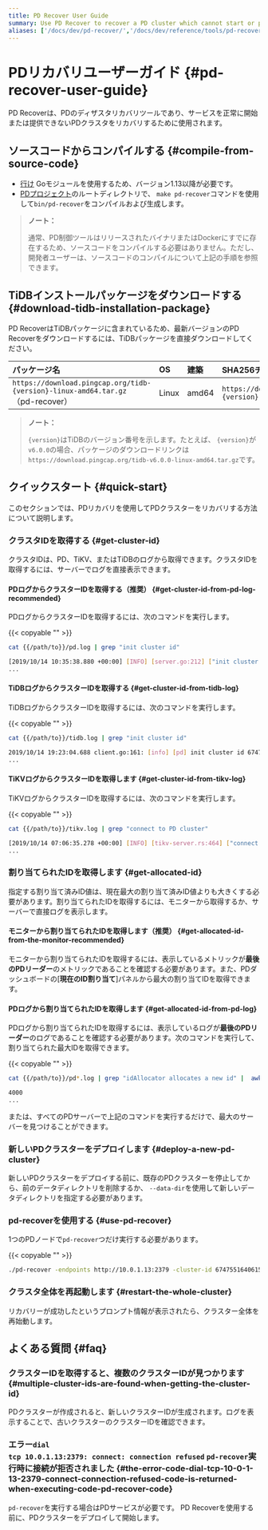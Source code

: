 ```yaml
---
title: PD Recover User Guide
summary: Use PD Recover to recover a PD cluster which cannot start or provide services normally.
aliases: ['/docs/dev/pd-recover/','/docs/dev/reference/tools/pd-recover/']
---
```


# PDリカバリユーザーガイド {#pd-recover-user-guide}

PD Recoverは、PDのディザスタリカバリツールであり、サービスを正常に開始または提供できないPDクラスタをリカバリするために使用されます。

## ソースコードからコンパイルする {#compile-from-source-code}

-   [行け](https://golang.org/) Goモジュールを使用するため、バージョン1.13以降が必要です。
-   [PDプロジェクト](https://github.com/pingcap/pd)のルートディレクトリで、 `make pd-recover`コマンドを使用して`bin/pd-recover`をコンパイルおよび生成します。

> <strong>ノート：</strong>
>
> 通常、PD制御ツールはリリースされたバイナリまたはDockerにすでに存在するため、ソースコードをコンパイルする必要はありません。ただし、開発者ユーザーは、ソースコードのコンパイルについて上記の手順を参照できます。

## TiDBインストールパッケージをダウンロードする {#download-tidb-installation-package}

PD RecoverはTiDBパッケージに含まれているため、最新バージョンのPD Recoverをダウンロードするには、TiDBパッケージを直接ダウンロードしてください。

| パッケージ名                                                                        | OS    | 建築    | SHA256チェックサム                                                     |
| :---------------------------------------------------------------------------- | :---- | :---- | :--------------------------------------------------------------- |
| `https://download.pingcap.org/tidb-{version}-linux-amd64.tar.gz` （pd-recover） | Linux | amd64 | `https://download.pingcap.org/tidb-{version}-linux-amd64.sha256` |

> <strong>ノート：</strong>
>
> `{version}`はTiDBのバージョン番号を示します。たとえば、 `{version}`が`v6.0.0`の場合、パッケージのダウンロードリンクは`https://download.pingcap.org/tidb-v6.0.0-linux-amd64.tar.gz`です。

## クイックスタート {#quick-start}

このセクションでは、PDリカバリを使用してPDクラスターをリカバリする方法について説明します。

### クラスタIDを取得する {#get-cluster-id}

クラスタIDは、PD、TiKV、またはTiDBのログから取得できます。クラスタIDを取得するには、サーバーでログを直接表示できます。

#### PDログからクラスターIDを取得する（推奨） {#get-cluster-id-from-pd-log-recommended}

PDログからクラスターIDを取得するには、次のコマンドを実行します。

{{< copyable "" >}}

```bash
cat {{/path/to}}/pd.log | grep "init cluster id"
```

```bash
[2019/10/14 10:35:38.880 +00:00] [INFO] [server.go:212] ["init cluster id"] [cluster-id=6747551640615446306]
...
```

#### TiDBログからクラスターIDを取得する {#get-cluster-id-from-tidb-log}

TiDBログからクラスターIDを取得するには、次のコマンドを実行します。

{{< copyable "" >}}

```bash
cat {{/path/to}}/tidb.log | grep "init cluster id"
```

```bash
2019/10/14 19:23:04.688 client.go:161: [info] [pd] init cluster id 6747551640615446306
...
```

#### TiKVログからクラスターIDを取得します {#get-cluster-id-from-tikv-log}

TiKVログからクラスターIDを取得するには、次のコマンドを実行します。

{{< copyable "" >}}

```bash
cat {{/path/to}}/tikv.log | grep "connect to PD cluster"
```

```bash
[2019/10/14 07:06:35.278 +00:00] [INFO] [tikv-server.rs:464] ["connect to PD cluster 6747551640615446306"]
...
```

### 割り当てられたIDを取得します {#get-allocated-id}

指定する割り当て済みID値は、現在最大の割り当て済みID値よりも大きくする必要があります。割り当てられたIDを取得するには、モニターから取得するか、サーバーで直接ログを表示します。

#### モニターから割り当てられたIDを取得します（推奨） {#get-allocated-id-from-the-monitor-recommended}

モニターから割り当てられたIDを取得するには、表示しているメトリックが<strong>最後のPDリーダー</strong>のメトリックであることを確認する必要があります。また、PDダッシュボードの[<strong>現在のID割り当て</strong>]パネルから最大の割り当てIDを取得できます。

#### PDログから割り当てられたIDを取得します {#get-allocated-id-from-pd-log}

PDログから割り当てられたIDを取得するには、表示しているログが<strong>最後のPDリーダー</strong>のログであることを確認する必要があります。次のコマンドを実行して、割り当てられた最大IDを取得できます。

{{< copyable "" >}}

```bash
cat {{/path/to}}/pd*.log | grep "idAllocator allocates a new id" |  awk -F'=' '{print $2}' | awk -F']' '{print $1}' | sort -r -n | head -n 1
```

```bash
4000
...
```

または、すべてのPDサーバーで上記のコマンドを実行するだけで、最大のサーバーを見つけることができます。

### 新しいPDクラスターをデプロイします {#deploy-a-new-pd-cluster}

新しいPDクラスターをデプロイする前に、既存のPDクラスターを停止してから、前のデータディレクトリを削除するか、 `--data-dir`を使用して新しいデータディレクトリを指定する必要があります。

### pd-recoverを使用する {#use-pd-recover}

1つのPDノードで`pd-recover`つだけ実行する必要があります。

{{< copyable "" >}}

```bash
./pd-recover -endpoints http://10.0.1.13:2379 -cluster-id 6747551640615446306 -alloc-id 10000
```

### クラスタ全体を再起動します {#restart-the-whole-cluster}

リカバリーが成功したというプロンプト情報が表示されたら、クラスター全体を再始動します。

## よくある質問 {#faq}

### クラスターIDを取得すると、複数のクラスターIDが見つかります {#multiple-cluster-ids-are-found-when-getting-the-cluster-id}

PDクラスターが作成されると、新しいクラスターIDが生成されます。ログを表示することで、古いクラスターのクラスターIDを確認できます。

### エラー<code>dial tcp 10.0.1.13:2379: connect: connection refused</code> <code>pd-recover</code>実行時に接続が拒否されました {#the-error-code-dial-tcp-10-0-1-13-2379-connect-connection-refused-code-is-returned-when-executing-code-pd-recover-code}

`pd-recover`を実行する場合はPDサービスが必要です。 PD Recoverを使用する前に、PDクラスターをデプロイして開始します。
